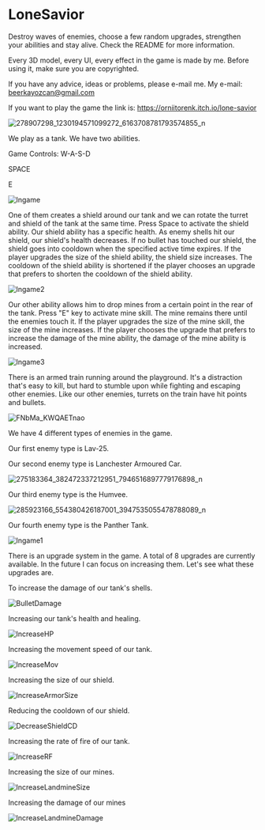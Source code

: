 # LoneSavior
Destroy waves of enemies, choose a few random upgrades, strengthen your abilities and stay alive. Check the README for more information.

Every 3D model, every UI, every effect in the game is made by me.
Before using it, make sure you are copyrighted. 

If you have any advice, ideas or problems, please e-mail me. My e-mail: beerkayozcan@gmail.com

If you want to play the game the link is: https://orniitorenk.itch.io/lone-savior

![278907298_1230194571099272_6163708781793574855_n](https://user-images.githubusercontent.com/77323644/186819734-c1072f74-d6e1-499d-a96c-a2fe544897e2.jpg)

We play as a tank. We have two abilities.

Game Controls: W-A-S-D

SPACE

E

![Ingame](https://user-images.githubusercontent.com/77323644/186807869-12d6ef3f-2d58-45ef-9d65-9ae4b82cc713.jpg)

One of them creates a shield around our tank and we can rotate the turret and shield of the tank at the same time.
Press Space to activate the shield ability.
Our shield ability has a specific health. As enemy shells hit our shield, our shield's health decreases. If no bullet has touched our shield, the shield goes into cooldown when the specified active time expires.
If the player upgrades the size of the shield ability, the shield size increases.
The cooldown of the shield ability is shortened if the player chooses an upgrade that prefers to shorten the cooldown of the shield ability.


![Ingame2](https://user-images.githubusercontent.com/77323644/186809029-53f39436-707e-469f-b6e3-b31d3f4574ae.jpg)

Our other ability allows him to drop mines from a certain point in the rear of the tank.
Press "E" key to activate mine skill.
The mine remains there until the enemies touch it.
If the player upgrades the size of the mine skill, the size of the mine increases.
If the player chooses the upgrade that prefers to increase the damage of the mine ability, the damage of the mine ability is increased.

![Ingame3](https://user-images.githubusercontent.com/77323644/186813839-59415fac-d074-4f07-abc5-c7f1cd2d68f8.jpg)

There is an armed train running around the playground. It's a distraction that's easy to kill, but hard to stumble upon while fighting and escaping other enemies.
Like our other enemies, turrets on the train have hit points and bullets.

![FNbMa_KWQAETnao](https://user-images.githubusercontent.com/77323644/186816573-eb9b7d1d-3479-4565-b391-cfbb1fe2d997.jpeg)

We have 4 different types of enemies in the game.

Our first enemy type is Lav-25. 

Our second enemy type is Lanchester Armoured Car.

![275183364_382472337212951_7946516897779176898_n](https://user-images.githubusercontent.com/77323644/186818270-b8165efc-594f-46c4-a3aa-6e65eef0363c.jpg)

Our third enemy type is the Humvee.

![285923166_554380426187001_3947535055478788089_n](https://user-images.githubusercontent.com/77323644/186818957-8a6c891c-f602-4dc2-a088-654570078f1c.jpg)

Our fourth enemy type is the Panther Tank.

![Ingame1](https://user-images.githubusercontent.com/77323644/186809862-1d8158ec-4bdf-45bb-bf63-07f8744ef9f5.jpg)

There is an upgrade system in the game. A total of 8 upgrades are currently available. In the future I can focus on increasing them. Let's see what these upgrades are.

To increase the damage of our tank's shells.

![BulletDamage](https://user-images.githubusercontent.com/77323644/186810816-5bdd33f4-c097-4f66-9b1e-430594437dee.jpg)

Increasing our tank's health and healing.

![IncreaseHP](https://user-images.githubusercontent.com/77323644/186810913-190fefd8-a54c-4e4a-86dd-9bca79199807.jpg)

Increasing the movement speed of our tank.

![IncreaseMov](https://user-images.githubusercontent.com/77323644/186810965-2b8713b2-054f-4693-a95f-669b60b8665f.jpg)

Increasing the size of our shield.

![IncreaseArmorSize](https://user-images.githubusercontent.com/77323644/186811026-19ce4494-a05f-4d68-8333-243525ca28cb.jpg)

Reducing the cooldown of our shield.

![DecreaseShieldCD](https://user-images.githubusercontent.com/77323644/186811069-ea5ca7c3-3137-40bf-a0c9-3a0954d03a70.jpg)

Increasing the rate of fire of our tank.

![IncreaseRF](https://user-images.githubusercontent.com/77323644/186811135-0fc915ef-15ff-45dc-af36-12118acd5697.jpg)

Increasing the size of our mines.

![IncreaseLandmineSize](https://user-images.githubusercontent.com/77323644/186811209-6911badf-4661-4126-9012-76f8e8629715.jpg)

Increasing the damage of our mines

![IncreaseLandmineDamage](https://user-images.githubusercontent.com/77323644/186811252-6e39bfa0-65da-4554-83d4-bfa96ff6b8b3.jpg)

